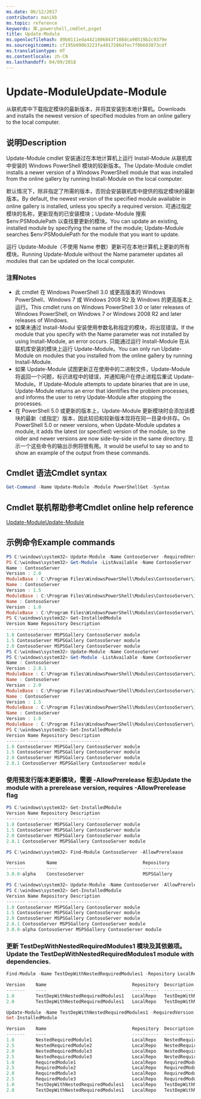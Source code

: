 ```yaml
---
ms.date: 06/12/2017
contributor: manikb
ms.topic: reference
keywords: 库,powershell,cmdlet,psget
title: Update-Module
ms.openlocfilehash: 89b0111eda4421606843f108dca90519b2c9379e
ms.sourcegitcommit: cf195b090b3223fa4917206dfec7f0b603873cdf
ms.translationtype: HT
ms.contentlocale: zh-CN
ms.lasthandoff: 04/09/2018
---
```

# <a name="update-module"></a><span data-ttu-id="f539a-103">Update-Module</span><span class="sxs-lookup"><span data-stu-id="f539a-103">Update-Module</span></span>

<span data-ttu-id="f539a-104">从联机库中下载指定模块的最新版本，并将其安装到本地计算机。</span><span class="sxs-lookup"><span data-stu-id="f539a-104">Downloads and installs the newest version of specified modules from an online gallery to the local computer.</span></span>

## <a name="description"></a><span data-ttu-id="f539a-105">说明</span><span class="sxs-lookup"><span data-stu-id="f539a-105">Description</span></span>

<span data-ttu-id="f539a-106">Update-Module cmdlet 安装通过在本地计算机上运行 Install-Module 从联机库中安装的 Windows PowerShell 模块的较新版本。</span><span class="sxs-lookup"><span data-stu-id="f539a-106">The Update-Module cmdlet installs a newer version of a Windows PowerShell module that was installed from the online gallery by running Install-Module on the local computer.</span></span>

<span data-ttu-id="f539a-107">默认情况下，除非指定了所需的版本，否则会安装联机库中提供的指定模块的最新版本。</span><span class="sxs-lookup"><span data-stu-id="f539a-107">By default, the newest version of the specified module available in online gallery is installed, unless you specify a required version.</span></span> <span data-ttu-id="f539a-108">可通过指定模块的名称，更新现有的已安装模块；Update-Module 搜索 $env:PSModulePath 以查找要更新的模块。</span><span class="sxs-lookup"><span data-stu-id="f539a-108">You can update an existing, installed module by specifying the name of the module; Update-Module searches $env:PSModulePath for the module that you want to update.</span></span>

<span data-ttu-id="f539a-109">运行 Update-Module（不使用 Name 参数）更新可在本地计算机上更新的所有模块。</span><span class="sxs-lookup"><span data-stu-id="f539a-109">Running Update-Module without the Name parameter updates all modules that can be updated on the local computer.</span></span>

### <a name="notes"></a><span data-ttu-id="f539a-110">注释</span><span class="sxs-lookup"><span data-stu-id="f539a-110">Notes</span></span>

- <span data-ttu-id="f539a-111">此 cmdlet 在 Windows PowerShell 3.0 或更高版本的 Windows PowerShell、Windows 7 或 Windows 2008 R2 及 Windows 的更高版本上运行。</span><span class="sxs-lookup"><span data-stu-id="f539a-111">This cmdlet runs on Windows PowerShell 3.0 or later releases of Windows PowerShell, on Windows 7 or Windows 2008 R2 and later releases of Windows.</span></span>
- <span data-ttu-id="f539a-112">如果未通过 Install-Modul 安装使用参数名称指定的模块，将出现错误。</span><span class="sxs-lookup"><span data-stu-id="f539a-112">If the module that you specify with the Name parameter was not installed by using Install-Module, an error occurs.</span></span> <span data-ttu-id="f539a-113">只能通过运行 Install-Module 在从联机库安装的模块上运行 Update-Module。</span><span class="sxs-lookup"><span data-stu-id="f539a-113">You can only run Update-Module on modules that you installed from the online gallery by running Install-Module.</span></span>
- <span data-ttu-id="f539a-114">如果 Update-Module 试图更新正在使用中的二进制文件，Update-Module 将返回一个问题，标识进程中的错误，并通知用户在停止进程后重试 Update-Module。</span><span class="sxs-lookup"><span data-stu-id="f539a-114">If Update-Module attempts to update binaries that are in use, Update-Module returns an error that identifies the problem processes, and informs the user to retry Update-Module after stopping the processes.</span></span>
- <span data-ttu-id="f539a-115">在 PowerShell 5.0 或更新的版本上，Update-Module 更新模块时会添加该模块的最新（或指定）版本，因此较旧和较新版本现将在同一目录中并存。</span><span class="sxs-lookup"><span data-stu-id="f539a-115">On PowerShell 5.0 or newer versions, when Update-Module updates a module, it adds the latest (or specified) version of the module, so the older and newer versions are now side-by-side in the same directory.</span></span> <span data-ttu-id="f539a-116">显示一个这些命令的输出示例将很有用。</span><span class="sxs-lookup"><span data-stu-id="f539a-116">It would be useful to say so and to show an example of the output from these commands.</span></span>


## <a name="cmdlet-syntax"></a><span data-ttu-id="f539a-117">Cmdlet 语法</span><span class="sxs-lookup"><span data-stu-id="f539a-117">Cmdlet syntax</span></span>
```powershell
Get-Command -Name Update-Module -Module PowerShellGet -Syntax
```

## <a name="cmdlet-online-help-reference"></a><span data-ttu-id="f539a-118">Cmdlet 联机帮助参考</span><span class="sxs-lookup"><span data-stu-id="f539a-118">Cmdlet online help reference</span></span>

[<span data-ttu-id="f539a-119">Update-Module</span><span class="sxs-lookup"><span data-stu-id="f539a-119">Update-Module</span></span>](http://go.microsoft.com/fwlink/?LinkID=398576)


## <a name="example-commands"></a><span data-ttu-id="f539a-120">示例命令</span><span class="sxs-lookup"><span data-stu-id="f539a-120">Example commands</span></span>

```powershell
PS C:\windows\system32> Update-Module -Name ContosoServer -RequiredVersion 1.5
PS C:\windows\system32> Get-Module -ListAvailable -Name ContosoServer | Format-List Name,Version,ModuleBase
Name : ContosoServer
Version : 2.0
ModuleBase : C:\Program Files\WindowsPowerShell\Modules\ContosoServer\2.0
Name : ContosoServer
Version : 1.5
ModuleBase : C:\Program Files\WindowsPowerShell\Modules\ContosoServer\1.5
Name : ContosoServer
Version : 1.0
ModuleBase : C:\Program Files\WindowsPowerShell\Modules\ContosoServer\1.0
PS C:\windows\system32> Get-InstalledModule
Version Name Repository Description
------- ---- ---------- -----------
1.0 ContosoServer MSPSGallery ContosoServer module
1.5 ContosoServer MSPSGallery ContosoServer module
2.0 ContosoServer MSPSGallery ContosoServer module
PS C:\windows\system32> Update-Module -Name ContosoServer
PS C:\windows\system32> Get-Module -ListAvailable -Name ContosoServer | Format-List Name,Version,ModuleBase
Name : ContosoServer
Version : 2.8.1
ModuleBase : C:\Program Files\WindowsPowerShell\Modules\ContosoServer\2.8.1
Name : ContosoServer
Version : 2.0
ModuleBase : C:\Program Files\WindowsPowerShell\Modules\ContosoServer\2.0
Name : ContosoServer
Version : 1.5
ModuleBase : C:\Program Files\WindowsPowerShell\Modules\ContosoServer\1.5
Name : ContosoServer
Version : 1.0
ModuleBase : C:\Program Files\WindowsPowerShell\Modules\ContosoServer\1.0
PS C:\windows\system32> Get-InstalledModule
Version Name Repository Description
------- ---- ---------- -----------
1.0 ContosoServer MSPSGallery ContosoServer module
1.5 ContosoServer MSPSGallery ContosoServer module
2.0 ContosoServer MSPSGallery ContosoServer module
2.8.1 ContosoServer MSPSGallery ContosoServer module
```

### <a name="update-the-module-with-a-prerelease-version-requires--allowprerelease-flag"></a><span data-ttu-id="f539a-121">使用预发行版本更新模块，需要 -AllowPrerelease 标志</span><span class="sxs-lookup"><span data-stu-id="f539a-121">Update the module with a prerelease version, requires -AllowPrerelease flag</span></span>
```powershell
PS C:\windows\system32> Get-InstalledModule
Version Name Repository Description
------- ---- ---------- -----------
1.0 ContosoServer MSPSGallery ContosoServer module
1.5 ContosoServer MSPSGallery ContosoServer module
2.0 ContosoServer MSPSGallery ContosoServer module
2.8.1 ContosoServer MSPSGallery ContosoServer module

PS C:\windows\system32> Find-Module ContosoServer -AllowPrerelease

Version        Name                                Repository           Description
-------        ----                                ----------           -----------
3.0.0-alpha    ConstosoServer                      MSPSGallery          The PowerShell Contoso Server deployment tools...

PS C:\windows\system32> Update-Module -Name ContosoServer -AllowPrerelease
PS C:\windows\system32> Get-InstalledModule
Version Name Repository Description
------- ---- ---------- -----------
1.0 ContosoServer MSPSGallery ContosoServer module
1.5 ContosoServer MSPSGallery ContosoServer module
2.0 ContosoServer MSPSGallery ContosoServer module
2.8.1 ContosoServer MSPSGallery ContosoServer module
3.0.0-alpha ContosoServer MSPSGallery ContosoServer module

```


### <a name="update-the-testdepwithnestedrequiredmodules1-module-with-dependencies"></a><span data-ttu-id="f539a-122">更新 TestDepWithNestedRequiredModules1 模块及其依赖项。</span><span class="sxs-lookup"><span data-stu-id="f539a-122">Update the TestDepWithNestedRequiredModules1 module with dependencies.</span></span>
```powershell
Find-Module -Name TestDepWithNestedRequiredModules1 -Repository LocalRepo -AllVersions

Version    Name                                Repository  Description
-------    ----                                ----------  -----------
1.0        TestDepWithNestedRequiredModules1   LocalRepo   TestDepWithNestedRequiredModules1 module
2.0        TestDepWithNestedRequiredModules1   LocalRepo   TestDepWithNestedRequiredModules1 module

Update-Module -Name TestDepWithNestedRequiredModules1 -RequiredVersion 2.0
Get-InstalledModule

Version    Name                                Repository  Description
-------    ----                                ----------  -----------
1.0        NestedRequiredModule1               LocalRepo   NestedRequiredModule1 module
2.5        NestedRequiredModule2               LocalRepo   NestedRequiredModule2 module
2.0        NestedRequiredModule3               LocalRepo   NestedRequiredModule3 module
2.5        NestedRequiredModule3               LocalRepo   NestedRequiredModule3 module
1.0        RequiredModule1                     LocalRepo   RequiredModule1 module
2.5        RequiredModule2                     LocalRepo   RequiredModule2 module
2.0        RequiredModule3                     LocalRepo   RequiredModule3 module
2.5        RequiredModule3                     LocalRepo   RequiredModule3 module
1.0        TestDepWithNestedRequiredModules1   LocalRepo   TestDepWithNestedRequiredModules1 module
2.0        TestDepWithNestedRequiredModules1   LocalRepo   TestDepWithNestedRequiredModules1 module



```